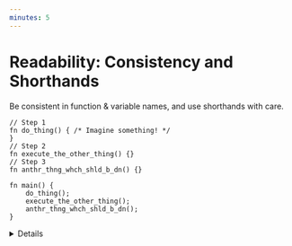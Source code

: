 ```yaml
---
minutes: 5
---
```


# Readability: Consistency and Shorthands

Be consistent in function & variable names, and use shorthands with care.

```rust,editable
// Step 1
fn do_thing() { /* Imagine something! */
}
// Step 2
fn execute_the_other_thing() {}
// Step 3
fn anthr_thng_whch_shld_b_dn() {}

fn main() {
    do_thing();
    execute_the_other_thing();
    anthr_thng_whch_shld_b_dn();
}
```

<details>

- Aim to be consistent in how things are named and abbreviated.

- Shorthands should be used with care, and consistent across a codebase when
  used.

- This example shows three functions that all do "something." Yet each one of
  them has a different naming scheme.

- Ask: Imagine what the domain should be for these three functions.

  Expect a broad array of subjects, potential fallbacks:

- Ask: How should they be renamed?

  Assume "do_thing" is the convention, so all other functions should start with
  `do_<functionality>`

</details>
